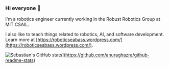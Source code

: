 ### Hi everyone 👋

I'm a robotics engineer currently working in the Robust Robotics Group at MIT CSAIL.

I also like to teach things related to robotics, AI, and software development. Learn more at [https://roboticseabass.wordpress.com/](https://roboticseabass.wordpress.com/).

![Sebastian's GitHub stats](https://github-readme-stats.vercel.app/api?username=sea-bass)](https://github.com/anuraghazra/github-readme-stats)
